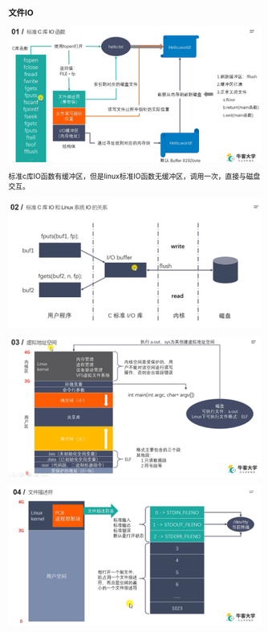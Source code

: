 ### 文件IO

![1647431332783](./img/1647431332783.png)

标准c库IO函数有缓冲区，但是linux标准IO函数无缓冲区，调用一次，直接与磁盘交互。

![1647432707052](./img/1647432707052.png)

![1647433252067](./img/1647433252067.png)

![1647434029642](./img/1647434029642.png)